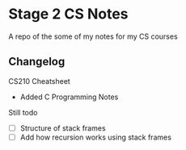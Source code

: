 # Stage 2 CS Notes
A repo of the some of my notes for my CS courses

## Changelog
CS210 Cheatsheet
- Added C Programming Notes

Still todo
- [ ] Structure of stack frames
- [ ] Add how recursion works using stack frames